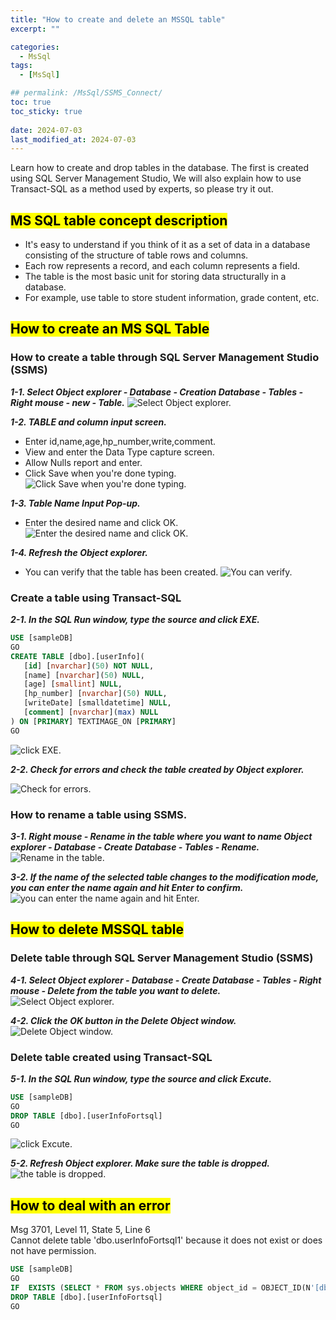 ```yaml
---
title: "How to create and delete an MSSQL table"
excerpt: ""

categories:
  - MsSql
tags:
  - [MsSql]

## permalink: /MsSql/SSMS_Connect/
toc: true
toc_sticky: true
 
date: 2024-07-03
last_modified_at: 2024-07-03
---
```


Learn how to create and drop tables in the database.
The first is created using SQL Server Management Studio, We will also explain how to use Transact-SQL as a method used by experts, so please try it out.  

## <mark>MS SQL table concept description</mark>

- It's easy to understand if you think of it as a set of data in a database consisting of the structure of table rows and columns.
- Each row represents a record, and each column represents a field. 
- The table is the most basic unit for storing data structurally in a database.
- For example, use table to store student information, grade content, etc.

## <mark>How to create an MS SQL Table</mark>

### How to create a table through SQL Server Management Studio (SSMS)

***1-1. Select Object explorer - Database - Creation Database - Tables - Right mouse - new - Table.***
![Select Object explorer.](/assets/images/postsImages/MsSql/1005_Eng_table_Create/1-1.jpg)

***1-2. TABLE and column input screen.***

- Enter id,name,age,hp_number,write,comment.
- View and enter the Data Type capture screen.
- Allow Nulls report and enter. 
- Click Save when you're done typing.
![Click Save when you're done typing.](/assets/images/postsImages/MsSql/1005_Eng_table_Create/1-2.jpg)

***1-3. Table Name Input Pop-up.***

- Enter the desired name and click OK.
![Enter the desired name and click OK.](/assets/images/postsImages/MsSql/1005_Eng_table_Create/1-3.jpg)

***1-4. Refresh the Object explorer.***

- You can verify that the table has been created.
![You can verify.](/assets/images/postsImages/MsSql/1005_Eng_table_Create/1-4.jpg)

### Create a table using Transact-SQL

***2-1. In the SQL Run window, type the source and click EXE.***

 ```sql
USE [sampleDB]
GO
CREATE TABLE [dbo].[userInfo](
	[id] [nvarchar](50) NOT NULL,
	[name] [nvarchar](50) NULL,
	[age] [smallint] NULL,
	[hp_number] [nvarchar](50) NULL,
	[writeDate] [smalldatetime] NULL,
	[comment] [nvarchar](max) NULL
) ON [PRIMARY] TEXTIMAGE_ON [PRIMARY]
GO

```

![click EXE.](/assets/images/postsImages/MsSql/1005_Eng_table_Create/2-1.jpg)

***2-2. Check for errors and check the table created by Object explorer.***

![Check for errors.](/assets/images/postsImages/MsSql/1005_Eng_table_Create/2-2.jpg)


### How to rename a table using SSMS.

***3-1. Right mouse - Rename in the table where you want to name Object explorer - Database - Create Database - Tables - Rename.***
![Rename in the table.](/assets/images/postsImages/MsSql/1005_Eng_table_Create/3-1.jpg)

***3-2. If the name of the selected table changes to the modification mode, you can enter the name again and hit Enter to confirm.***
![you can enter the name again and hit Enter.](/assets/images/postsImages/MsSql/1005_Eng_table_Create/3-2.jpg)

## <mark>How to delete MSSQL table</mark>

### Delete table through SQL Server Management Studio (SSMS)

***4-1. Select Object explorer - Database - Create Database - Tables - Right mouse - Delete from the table you want to delete.***
![Select Object explorer.](/assets/images/postsImages/MsSql/1005_Eng_table_Create/4-1.jpg)

***4-2. Click the OK button in the Delete Object window.***
![Delete Object window.](/assets/images/postsImages/MsSql/1005_Eng_table_Create/4-2.jpg)

### Delete table created using Transact-SQL

***5-1. In the SQL Run window, type the source and click Excute.***

```sql  
USE [sampleDB]
GO 
DROP TABLE [dbo].[userInfoFortsql]
GO
```

![click Excute.](/assets/images/postsImages/MsSql/1005_Eng_table_Create/5-1.jpg)

***5-2. Refresh Object explorer. Make sure the table is dropped.***
![the table is dropped.](/assets/images/postsImages/MsSql/1005_Eng_table_Create/5-2.jpg)

## <mark>How to deal with an error</mark>

Msg 3701, Level 11, State 5, Line 6  
Cannot delete table 'dbo.userInfoFortsql1' because it does not exist or does not have permission.

```sql
USE [sampleDB]
GO
IF  EXISTS (SELECT * FROM sys.objects WHERE object_id = OBJECT_ID(N'[dbo].[userInfoFortsql]') AND type in (N'U'))
DROP TABLE [dbo].[userInfoFortsql]
GO
```
